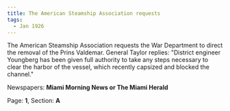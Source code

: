 ```yaml
---  
title: The American Steamship Association requests  
tags:  
  - Jan 1926  
---  
```

  
The American Steamship Association requests the War Department to direct the removal of the Prins Valdemar. General Taylor replies: "District engineer Youngberg has been given full authority to take any steps necessary to clear the harbor of the vessel, which recently capsized and blocked the channel."  
  
Newspapers: **Miami Morning News or The Miami Herald**  
  
Page: **1**, Section: **A** 
